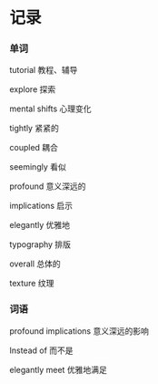 # 记录

### 单词

tutorial    教程、辅导

explore     探索

mental shifts   心理变化

tightly     紧紧的

coupled     耦合

seemingly   看似

profound    意义深远的

implications    启示

elegantly   优雅地

typography  排版

overall     总体的

texture     纹理

### 词语

profound implications   意义深远的影响

Instead of  而不是

elegantly meet  优雅地满足